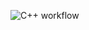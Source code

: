 ![C++ workflow](https://github.com/agt-the-walker/libkashogi-old/actions/workflows/cpp.yml/badge.svg)
